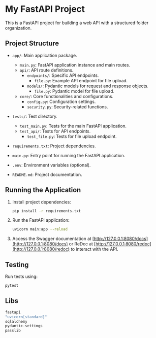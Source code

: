 # My FastAPI Project

This is a FastAPI project for building a web API with a structured folder organization.

## Project Structure

- `app/`: Main application package.

  - `main.py`: FastAPI application instance and main routes.
  - `api/`: API route definitions.
    - `endpoints/`: Specific API endpoints.
      - `file.py`: Example API endpoint for file upload.
    - `models/`: Pydantic models for request and response objects.
      - `file.py`: Pydantic model for file upload.
  - `core/`: Core functionalities and configurations.
    - `config.py`: Configuration settings.
    - `security.py`: Security-related functions.

- `tests/`: Test directory.

  - `test_main.py`: Tests for the main FastAPI application.
  - `test_api/`: Tests for API endpoints.
    - `test_file.py`: Tests for file upload endpoint.

- `requirements.txt`: Project dependencies.
- `main.py`: Entry point for running the FastAPI application.
- `.env`: Environment variables (optional).
- `README.md`: Project documentation.

## Running the Application

1. Install project dependencies:

   ```bash
   pip install -r requirements.txt
   ```

2. Run the FastAPI application:

   ```bash
   uvicorn main:app --reload
   ```

3. Access the Swagger documentation at [http://127.0.0.1:8080/docs](http://127.0.0.1:8080/docs) or ReDoc at [http://127.0.0.1:8080/redoc](http://127.0.0.1:8080/redoc) to interact with the API.

## Testing

Run tests using:

```bash
pytest
```

## Libs

```bash
fastapi
"uvicorn[standard]"
sqlalchemy
pydantic-settings
passlib
```
